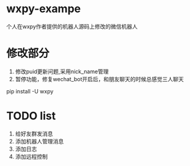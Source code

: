 # wxpy-exampe
个人在wxpy作者提供的机器人源码上修改的微信机器人

# 修改部分
1. 修改puid更新问题,采用nick_name管理
2. 暂停功能，修复wechat_bot开启后，和朋友聊天的时候总感觉三人聊天


pip install -U wxpy

# TODO list

1. 给好友群发消息
2. 添加机器人管理消息
3. 添加日志
4. 添加远程控制
